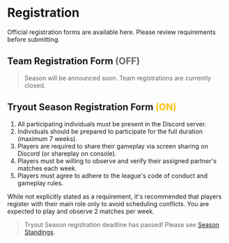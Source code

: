 # Registration
Official registration forms are available here. Please review requirements before submitting.


## Team Registration Form <span style="color:#666666">(OFF)</span>

> Season will be announced soon. Team registrations are currently closed.


## Tryout Season Registration Form <span style="color:#ffbd00">(ON)</span>
1. All participating individuals must be present in the Discord server.
2. Individuals should be prepared to participate for the full duration (maximum 7 weeks).
3. Players are required to share their gameplay via screen sharing on Discord (or shareplay on console).
4. Players must be willing to observe and verify their assigned partner's matches each week.
5. Players must agree to adhere to the league's code of conduct and gameplay rules.

While not explicitly stated as a requirement, it's recommended that players register with their main role only to avoid scheduling conflicts. You are expected to play and observe 2 matches per week.

> Tryout Season registration deadline has passed! Please see [Season Standings](/season-standings).
